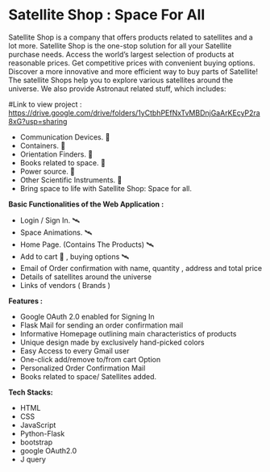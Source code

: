 
# Satellite Shop : Space For All

Satellite Shop is a company that offers products related to satellites and a lot more.
Satellite Shop is the one-stop solution for all your Satellite purchase needs. Access the world’s largest selection of products at reasonable prices. Get competitive prices with convenient buying options. Discover a more innovative and more efficient way to buy parts of Satellite!
The satellite Shops help you to explore various satellites around the universe. We also provide Astronaut related stuff, which includes:

#Link to view project : https://drive.google.com/drive/folders/1yCtbhPEfNxTvMBDnjGaArKEcyP2ra8xG?usp=sharing

* Communication Devices. 🔭
* Containers. 🔭
* Orientation Finders. 🔭
* Books related to space. 🔭
* Power source. 🔭
* Other Scientific Instruments. 🔭
* Bring space to life with Satellite Shop: Space for all.

__Basic Functionalities of the Web Application :__

* Login / Sign In. 🛰️
* Space Animations. 🛰️
* Home Page. (Contains The Products) 🛰️
* Add to cart 🛒 , buying options 🛰️
* Email of Order confirmation with name, quantity , address and total price 
* Details of satellites around the universe
* Links of vendors ( Brands )


__Features :__

* Google OAuth 2.0 enabled for Signing In
* Flask Mail for sending an order confirmation mail
* Informative Homepage outlining main characteristics of products
* Unique design made by exclusively hand-picked colors
* Easy Access to every Gmail user
* One-click add/remove to/from cart Option
* Personalized Order Confirmation Mail
* Books related to space/ Satellites added.


__Tech Stacks:__

* HTML
* CSS
* JavaScript
* Python-Flask
* bootstrap
* google OAuth2.0
* J query


